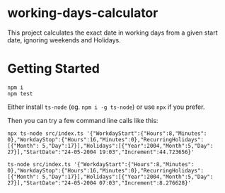 # working-days-calculator

This project calculates the exact date in working days from a given start date, ignoring weekends and Holidays.

# Getting Started

```
npm i
npm test
```

Either install `ts-node` (eg. `npm i -g ts-node`) or use `npx` if you prefer.

Then you can try a few command line calls like this:

```
npx ts-node src/index.ts '{"WorkdayStart":{"Hours":8,"Minutes": 0},"WorkdayStop":{"Hours":16,"Minutes":0},"RecurringHolidays":[{"Month": 5,"Day":17}],"Holidays":[{"Year":2004,"Month":5,"Day": 27}],"StartDate":"24-05-2004 19:03","Increment":44.723656}'
```

```
ts-node src/index.ts '{"WorkdayStart":{"Hours":8,"Minutes": 0},"WorkdayStop":{"Hours":16,"Minutes":0},"RecurringHolidays":[{"Month": 5,"Day":17}],"Holidays":[{"Year":2004,"Month":5,"Day": 27}],"StartDate":"24-05-2004 07:03","Increment":8.276628}'
```
